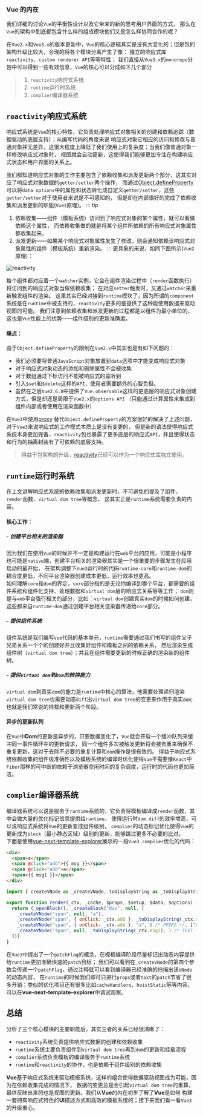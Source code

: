 ### Vue 的内在

我们详细的讨论`Vue`的平衡性设计以及它带来的新的思考用户界面的方式，
那么在`Vue`的架构中到底都包含什么样的组成模块他们又是怎么样协同合作的呢？

在`Vue2.x`和`Vue3.x`的版本更新中，`Vue`的核心逻辑其实是没有大变化的；但是包的架构升级比较大，合理的将各个模块分离产生了像：
独立的响应式库`reactivity`、`custom renderer API`等等特性；
我们直接从`Vue3.x`的`monorepo`分包中可以得到一些有效信息，`Vue`的核心可以分成如下几个部分

> 1. `reactivity`响应式系统
> 2. `runtime`运行时系统
> 3. `complier`编译器系统

## `reactivity`响应式系统

响应式系统是`Vue`的核心特性，它负责处理响应式对象相关的创建和依赖追踪（数据驱动的底层支持）；从编写代码的角度来说
响应式对象它相应的访问和修改与普通对象并无差异，这很大程度上降低了我们使用上的复杂度；当我们像普通对象一样修改响应式对象时，
视图就会自动更新，这使得我们能够更加专注在构建响应式状态和用户界面的关系上。

我们都知道响应式对象的工作主要包含了依赖收集和派发更新两个部分，这其实对应了响应式对象数据的`getter/setter`两个操作，
而通过[Object.defineProperty](https://developer.mozilla.org/zh-CN/docs/Web/JavaScript/Reference/Global_Objects/Object/defineProperty)
可以将`data options`中的属性和状态转化成自定义`getter/setter`，这些`getter/setter`对于使用者来说是不可感知的，
但是却在内部很好的完成了依赖收集和派发更新的职能(`Vue2`原理)。
::: tip

1. 依赖收集——组件（模板系统）访问到了响应式对象的某个属性，就可以看做依赖这个属性，
   而依赖收集做的就是将某个组件所依赖的所有响应式对象属性都收集起来。
2. 派发更新——如果某个响应式对象属性发生了修改，则会通知依赖该响应式对象属性的组件（模板系统）重新渲染。
   :::
   更具象的来说，如同下图所示(`Vue2`原理)：

![reactivity](/vue3-analysis/idea/reactivity.png)

每个组件都对应着一个`watcher`实例，它会在组件渲染过程中（`render`函数执行）将访问到的响应式对象当做依赖收集；
在对应`setter`触发时，又通过`watcher`来重新触发组件的渲染。
这里其实已经对接到`runtime`模块了，因为所谓的`component`系统是在`runtime`中被支持的，`reactivity`更多的是提供了这种能使用数据来驱动视图的可能。
我们注意到依赖收集和派发更新的过程都是以组件为最小单位的，这也是`Vue`性能上的优势——组件级别的更新准确度。

#### 痛点：

由于`Object.defineProperty`的限制在`Vue2.x`中其实也是有如下问题的：

- 我们必须要将普通`JavaScript`对象放置到`data`选项中才能变成响应式对象
- 对于响应式对象动态的添加和删除属性不会被收集
- 对于数组通过下标访问不能被响应式的监听到
- 引入`$set`和`$delete`这样的`API`，使用者需要额外的心智负担。
- 虽然在之后`Vue2.6.0`中提供了`Vue.observable`这样的更底层的响应式对象创建方式，但是却还是局限于`Vue2.x`的`options API`
  （只能通过计算属性来集成到组件内部或者使用在渲染函数中）

在`Vue3`中使用[proxy](https://developer.mozilla.org/zh-CN/docs/Web/JavaScript/Reference/Global_Objects/Proxy)
替代`Object.defineProperty`的方案很好的解决了上述问题，对于`Vue3`来说响应式的工作模式本质上是没有变更的，
但是新的语法使得响应式系统本身更加完备，`reactivity`包也暴露了更多底层的响应式`API`，并且使得状态和行为的抽离封装有了可依赖的底层支持。

> 得益于包架构的升级，[reactivity](https://github.com/vuejs/vue-next/tree/master/packages/reactivity)已经可以作为一个响应式库独立使用。

## `runtime`运行时系统

在上文讲解响应式系统的依赖收集和派发更新时，不可避免的提及了组件、`render`函数、`virtual dom tree`等概念，
这其实正是`runtime`系统需要负责的内容。

#### 核心工作：

##### - 创建平台相关的渲染器

因为我们在使用`Vue`的时候并不一定是构建运行在`web`平台的应用，可能是小程序也可能是`native`端，创建平台相关的渲染器其实是一个很重要的步骤发生在应用启动的最开始，
在架构调整下`Vue3`运行时的代码`runtime-core`和`runtime-dom`的耦合度更低，不同平台渲染器创建成本更低，运行效率也更高。  
如何理解`core`和`dom`的界定，`core`部分指的是无论你编译到哪个平台，都需要的组件系统和组件化支持、处理数据和`virtual dom`层的响应式关系等等工作；
`dom`则是与`web`平台强行相关的部分，比如：`virtual dom`创建真实`dom`的时候如何创建，这些都来自`runtime-dom`通过创建平台相关渲染器传递给`core`部分。

##### - 提供组件系统

组件系统是我们编写`vue`代码的基本单元，`runtime`需要通过我们书写的组件父子兄弟关系一个个的创建好并且收集好组件和模板之间的依赖关系，
然后渲染生成组件树（`virtual dom tree`）；并且在组件需要更新的时候正确的渲染新的组件树。

##### - 提供`virtual dom`到`Dom`的转换能力

`virtual dom`到真实`dom`的能力是`runtime`中核心的算法，他需要处理递归渲染`virtual dom tree`也需要动态`diff`出`virtual dom tree`的变更来作用于真实`dom`;
也就是我们常说的挂载和更新两个阶段。

#### 异步的更新队列

在`Vue`中**Dom**的更新是异步的，只要数据变化了，`Vue`就会开启一个缓冲队列来缓冲同一事件循环中的更新请求，
同一个组件多次被触发更新将会被去重来确保不重复更新，这对于去除不必要的重复计算和`dom`操作是很有效的。
得益于响应式系统依赖收集的组件级准确性以及模板系统的编译时优化使得`Vue`不需要像`React`中`Fiber`那样的可中断的依赖于浏览器空闲时间的复杂调度，运行时的代码也更加简洁。

## `complier`编译器系统

编译器系统可以说是服务于`runtime`系统的，它负责将模板编译成`render`函数，其中会做大量的优化标记信息提供给`runtime`，
使得运行时`dom diff`的效率增高，可以说响应式系统将`Vue`的更新变成组件级别，
`complier`的动态标记优化使得`Vue`的更新成为`block`（最小静态区域）级别的更新，能够跳过更多不必要的比对。  
下面是使用[vue-next-template-explorer](https://vue-next-template-explorer.netlify.app/)展示的一段`Vue3 complier`优化的代码：

```html
<div>
  <span>a</span>
  <span @click="add">{{ msg }}</span>
  <span @click="add">a</span>
  <span>{{ msg1 }}</span>
</div>
```

```JavaScript
import { createVNode as _createVNode, toDisplayString as _toDisplayString, openBlock as _openBlock, createBlock as _createBlock } from "vue"

export function render(_ctx, _cache, $props, $setup, $data, $options) {
  return (_openBlock(), _createBlock("div", null, [
    _createVNode("span", null, "a"),
    _createVNode("span", { onClick: _ctx.add }, _toDisplayString(_ctx.msg), 9 /* TEXT, PROPS */, ["onClick"]),
    _createVNode("span", { onClick: _ctx.add }, "a", 8 /* PROPS */, ["onClick"]),
    _createVNode("span", null, _toDisplayString(_ctx.msg1), 1 /* TEXT */)
  ]))
}
```

在`Vue3`中提出了一个`patchFlag`的概念，在模板编译阶段尽量标记出动态内容提供给`runtime`更加准确快速的`patch`目标；
我们可以看到在`_createVNode`的第四个参数会传递一个`patchFlag`，通过注释就可以看到编译器已经准确的扫描出该`VNode`的动态内容，
在`runtime`的时候我们即可只进行`props`或者`text`的`patch`节省了很多开销；类似的优化项目还有很多比如`cacheHandlers`、`hoistStatic`等等内容，
可以在**vue-next-template-explorer**中调试观察。

## 总结

分析了三个核心模块的主要职能后，其实三者的关系已经很清晰了：

- `reactivity`系统负责提供响应式数据的创建和依赖收集
- `runtime`系统主要负责组件到`virtual dom tree`再到`dom`的更新和挂载流程
- `complier`系统负责模板的编译服务于`runtime`系统
- `runtime`和`reactivity`的协作，也是依赖于组件级别的依赖收集

**Vue**基于响应式系统来驱动模板系统，这样的组合使得数据驱动视图成为可能，因为在依赖收集完成的情况下，
数据的变更总是会引起`virtual dom tree`的重算，最终反映出来的也是视图的更新。我们从**Vue**的内在初步了解了**Vue**是如何
构建一套拥有响应式特色的**UI**描述方式和高效的模板系统的；接下来我们看一看`Vue3`的升级重心。
